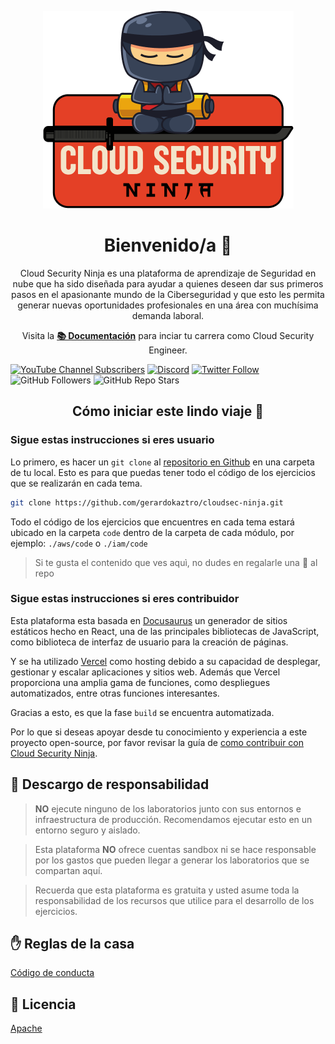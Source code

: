 <p align="center">
  <a href="https://acloudsecurity.ninja">
    <img alt="Cloud Security Ninja" src="static/img/portada_readme.png" />
  </a>
</p>

<h1 align="center">
  Bienvenido/a 👋
</h1>

<p align="center">
   Cloud Security Ninja es una plataforma de aprendizaje de Seguridad en nube que ha sido diseñada para ayudar a quienes deseen dar sus primeros pasos en el apasionante mundo de la Ciberseguridad y que esto les permita generar nuevas oportunidades profesionales en una área con muchísima demanda laboral.
</p>

<p align="center">
    Visita la <b><a href="https://acloudsecurity.ninja/docs">📚 Documentación</a></b> para inciar tu carrera como Cloud Security Engineer.
</p>

[![YouTube Channel Subscribers](https://img.shields.io/youtube/channel/subscribers/UCmWuXyjXOJOpikS4MHmJAcQ?style=social)](https://youtube.com/channel/UCmWuXyjXOJOpikS4MHmJAcQ?sub_confirmation=1)
[![Discord](https://img.shields.io/discord/1143323924172652705?style=social&label=Discord&logo=discord)](https://discord.gg/cV7syyA5ae)
[![Twitter Follow](https://img.shields.io/twitter/follow/gerardokaztro?style=social)](https://twitter.com/gerardokaztro)
![GitHub Followers](https://img.shields.io/github/followers/gerardokaztro?style=social)
![GitHub Repo Stars](https://img.shields.io/github/stars/gerardokaztro?style=social)

<h2 align="center">
  Cómo iniciar este lindo viaje 🚀
</h2>

### Sigue estas instrucciones si eres usuario
Lo primero, es hacer un `git clone` al [repositorio en Github](https://github.com/gerardokaztro/cloudsec-ninja) en una carpeta de tu local. Esto es para que puedas tener todo el código de los ejercicios que se realizarán en cada tema.

```bash
git clone https://github.com/gerardokaztro/cloudsec-ninja.git
```

Todo el código de los ejercicios que encuentres en cada tema estará ubicado en la carpeta `code` dentro de la carpeta de cada módulo, por ejemplo: `./aws/code` o `./iam/code`

> Si te gusta el contenido que ves aquì, no dudes en regalarle una 🌟 al repo

### Sigue estas instrucciones si eres contribuidor
Esta plataforma esta basada en [Docusaurus](https://docusaurus.io) un generador de sitios estáticos hecho en React, una de las principales bibliotecas de JavaScript, como biblioteca de interfaz de usuario para la creación de páginas.

Y se ha utilizado [Vercel](https://vercel.com/) como hosting debido a su capacidad de desplegar, gestionar y escalar aplicaciones y sitios web. Además que Vercel proporciona una amplia gama de funciones, como despliegues automatizados, entre otras funciones interesantes.

Gracias a esto, es que la fase `build` se encuentra automatizada.

Por lo que si deseas apoyar desde tu conocimiento y experiencia a este proyecto open-source, por favor revisar la guía de [como contribuir con Cloud Security Ninja](https://github.com/gerardokaztro/cloudsec-ninja/blob/main/CONTRIBUTING.md).

## 🚨 Descargo de responsabilidad
> **NO** ejecute ninguno de los laboratorios junto con sus entornos e infraestructura de producción. Recomendamos ejecutar esto en un entorno seguro y aislado.

> Esta plataforma **NO** ofrece cuentas sandbox ni se hace responsable por los gastos que pueden llegar a generar los laboratorios que se compartan aquí.

> Recuerda que esta plataforma es gratuita y usted asume toda la responsabilidad de los recursos que utilice para el desarrollo de los ejercicios.

## ✋ Reglas de la casa
[Código de conducta](https://github.com/gerardokaztro/cloudsec-ninja/blob/main/CODE_OF_CONDUCT.md)

## 📜 Licencia
[Apache](https://github.com/gerardokaztro/cloudsec-ninja/blob/main/LICENSE)